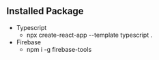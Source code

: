 ## Installed Package
- Typescript
  - npx create-react-app --template typescript .
- Firebase
  - npm i -g firebase-tools